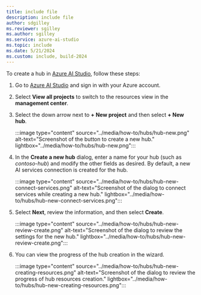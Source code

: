 ```yaml
---
title: include file
description: include file
author: sdgilley
ms.reviewer: sgilley
ms.author: sgilley
ms.service: azure-ai-studio
ms.topic: include
ms.date: 5/21/2024
ms.custom: include, build-2024
---
```


To create a hub in [Azure AI Studio](https://ai.azure.com), follow these steps:

1. Go to [Azure AI Studio](https://ai.azure.com) and sign in with your Azure account.
1. Select **View all projects** to switch to the resources view in the **management center**.
1. Select the down arrow next to **+ New project** and then select **+ New hub**.

    :::image type="content" source="../media/how-to/hubs/hub-new.png" alt-text="Screenshot of the button to create a new hub." lightbox="../media/how-to/hubs/hub-new.png":::

1. In the **Create a new hub** dialog, enter a name for your hub (such as *contoso-hub*) and modify the other fields as desired. By default, a new AI services connection is created for the hub.

    :::image type="content" source="../media/how-to/hubs/hub-new-connect-services.png" alt-text="Screenshot of the dialog to connect services while creating a new hub." lightbox="../media/how-to/hubs/hub-new-connect-services.png":::

1. Select **Next**, review the information, and then select **Create**.

    :::image type="content" source="../media/how-to/hubs/hub-new-review-create.png" alt-text="Screenshot of the dialog to review the settings for the new hub." lightbox="../media/how-to/hubs/hub-new-review-create.png":::

1. You can view the progress of the hub creation in the wizard. 

    :::image type="content" source="../media/how-to/hubs/hub-new-creating-resources.png" alt-text="Screenshot of the dialog to review the progress of hub resources creation." lightbox="../media/how-to/hubs/hub-new-creating-resources.png":::
